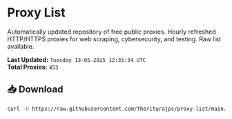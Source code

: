 # Proxy List

Automatically updated repository of free public proxies. Hourly refreshed HTTP/HTTPS proxies for web scraping, cybersecurity, and testing. Raw list available.

**Last Updated:** `Tuesday 13-05-2025 12:35:34 UTC`  
**Total Proxies:** `453`

## 📥 Download
```bash
curl -O https://raw.githubusercontent.com/theriturajps/proxy-list/main/proxies.txt
